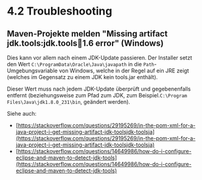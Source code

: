 # 4.2 Troubleshooting

## **Maven-Projekte melden "Missing artifact jdk.tools:jdk.tools:jar:1.6 error" \(Windows\)**

Dies kann vor allem nach einem JDK-Update passieren. Der Installer setzt den Wert `C:\ProgramData\Oracle\Java\javapath` in die `Path`-Umgebungsvariable von Windows, welche in der Regel auf ein JRE zeigt \(welches im Gegensatz zu einem JDK kein tools.jar enthält\).

Dieser Wert muss nach jedem JDK-Update überprüft und gegebenenfalls entfernt \(beziehungsweise zum Pfad zum JDK, zum Beispiel.`C:\Program Files\Java\jdk1.8.0_231\bin`, geändert werden\).

Siehe auch:

* [https://stackoverflow.com/questions/29195269/in-the-pom-xml-for-a-java-project-i-get-missing-artifact-jdk-toolsjdk-toolsja](https://stackoverflow.com/questions/29195269/in-the-pom-xml-for-a-java-project-i-get-missing-artifact-jdk-toolsjdk-toolsja)
* [https://stackoverflow.com/questions/14649986/how-do-i-configure-eclipse-and-maven-to-detect-jdk-tools](https://stackoverflow.com/questions/14649986/how-do-i-configure-eclipse-and-maven-to-detect-jdk-tools)

